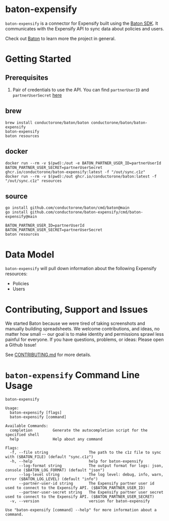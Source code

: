 # baton-expensify

`baton-expensify` is a connector for Expensify built using the [Baton SDK](https://github.com/conductorone/baton-sdk). It communicates with the Expensify API to sync data about policies and users.

Check out [Baton](https://github.com/conductorone/baton) to learn more the project in general.

# Getting Started
## Prerequisites
1. Pair of credentials to use the API. You can find `partnerUserID` and `partnerUserSecret` [here](https://www.expensify.com/tools/integrations)


## brew

```
brew install conductorone/baton/baton conductorone/baton/baton-expensify
baton-expensify
baton resources
```

## docker

```
docker run --rm -v $(pwd):/out -e BATON_PARTNER_USER_ID=partnerUserId BATON_PARTNER_USER_SECRET=partnerUserSecret ghcr.io/conductorone/baton-expensify:latest -f "/out/sync.c1z"
docker run --rm -v $(pwd):/out ghcr.io/conductorone/baton:latest -f "/out/sync.c1z" resources
```

## source

```
go install github.com/conductorone/baton/cmd/baton@main
go install github.com/conductorone/baton-expensify/cmd/baton-expensify@main

BATON_PARTNER_USER_ID=partnerUserId BATON_PARTNER_USER_SECRET=partnerUserSecret
baton resources
```

# Data Model

`baton-expensify` will pull down information about the following Expensify resources:
- Policies
- Users

# Contributing, Support and Issues

We started Baton because we were tired of taking screenshots and manually building spreadsheets. We welcome contributions, and ideas, no matter how small -- our goal is to make identity and permissions sprawl less painful for everyone. If you have questions, problems, or ideas: Please open a Github Issue!

See [CONTRIBUTING.md](https://github.com/ConductorOne/baton/blob/main/CONTRIBUTING.md) for more details.

# `baton-expensify` Command Line Usage

```
baton-expensify

Usage:
  baton-expensify [flags]
  baton-expensify [command]

Available Commands:
  completion         Generate the autocompletion script for the specified shell
  help               Help about any command

Flags:
  -f, --file string                  The path to the c1z file to sync with ($BATON_FILE) (default "sync.c1z")
  -h, --help                         help for baton-expensify
      --log-format string            The output format for logs: json, console ($BATON_LOG_FORMAT) (default "json")
      --log-level string             The log level: debug, info, warn, error ($BATON_LOG_LEVEL) (default "info")
      --partner-user-id string       The Expensify partner user id used to connect to the Expensify API. ($BATON_PARTNER_USER_ID)
      --partner-user-secret string   The Expensify partner user secret used to connect to the Expensify API. ($BATON_PARTNER_USER_SECRET)
  -v, --version                      version for baton-expensify

Use "baton-expensify [command] --help" for more information about a command.

```